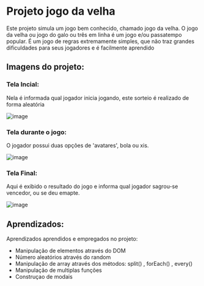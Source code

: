 
# Projeto jogo da velha

Este projeto simula um jogo bem conhecido, chamado jogo da velha.
O jogo da velha ou jogo do galo ou três em linha é um jogo e/ou passatempo popular. É um jogo de regras extremamente simples, que não traz grandes dificuldades para seus jogadores e é facilmente aprendido

## Imagens do projeto:

### Tela Incial:
Nela é informada qual jogador inicia jogando, este sorteio é realizado de forma aleatória

![image](https://user-images.githubusercontent.com/84939122/207950361-ecb386c6-0138-43fa-a66c-5d97f379fe6c.png)


### Tela durante o jogo:
O jogador possui duas opções de 'avatares', bola ou xis.

![image](https://user-images.githubusercontent.com/84939122/207951059-d6d798a3-bb9e-45e4-bc2f-5b242a40cbc3.png)


### Tela Final:
Aqui é exibido o resultado do jogo e informa qual jogador sagrou-se vencedor, ou se deu emapte.

![image](https://user-images.githubusercontent.com/84939122/207950869-8061125a-4093-4aa9-843f-0eed041b5662.png)




## Aprendizados:

Aprendizados aprendidos e empregados no projeto: 

* Manipulação de elementos através do DOM
* Número aleatórios através do random
* Manipulação de array através dos métodos: split() , forEach() , every()
* Manipulação de multiplas funções
* Construçao de modais
